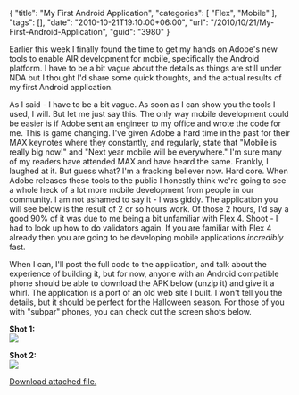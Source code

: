 {
	"title": "My First Android Application",
	"categories": [
		"Flex",
		"Mobile"
	],
	"tags": [],
	"date": "2010-10-21T19:10:00+06:00",
	"url": "/2010/10/21/My-First-Android-Application",
	"guid": "3980"
}

Earlier this week I finally found the time to get my hands on Adobe's new tools to enable AIR development for mobile, specifically the Android platform. I have to be a bit vague about the details as things are still under NDA but I thought I'd share some quick thoughts, and the actual results of my first Android application.

As I said - I have to be a bit vague. As soon as I can show you the tools I used, I will. But let me just say this. The only way mobile development could be easier is if Adobe sent an engineer to my office and wrote the code for me. This is game changing. I've given Adobe a hard time in the past for their MAX keynotes where they constantly, and regularly, state that "Mobile is really big now!" and "Next year mobile will be everywhere." I'm sure many of my readers have attended MAX and have heard the same. Frankly, I laughed at it. But guess what? I'm a fracking believer now. Hard core. When Adobe releases these tools to the public I honestly think we're going to see a whole heck of a lot more mobile development from people in our community. I am not ashamed to say it - I was giddy. The application you will see below is the result of 2 or so hours work. Of those 2 hours, I'd say a good 90% of it was due to me being a bit unfamiliar with Flex 4. Shoot - I had to look up how to do validators again. If you are familiar with Flex 4 already then you are going to be developing mobile applications <i>incredibly</i> fast. 

When I can, I'll post the full code to the application, and talk about the experience of building it, but for now, anyone with an Android compatible phone should be able to download the APK below (unzip it) and give it a whirl. The application is a port of an old web site I built. I won't tell you the details, but it should be perfect for the Halloween season. For those of you with "subpar" phones, you can check out the screen shots below.

<b>Shot 1:</b><br/>
<img src="http://static.raymondcamden.com/images/image0.png" />

<b>Shot 2:</b><br/>
<img src="http://static.raymondcamden.com/images/cfjedi/image1.png" /><p><a href='enclosures/C%3A%5Chosts%5C2009%2Ecoldfusionjedi%2Ecom%5Cenclosures%2FDeathClock%2Ezip'>Download attached file.</a></p>